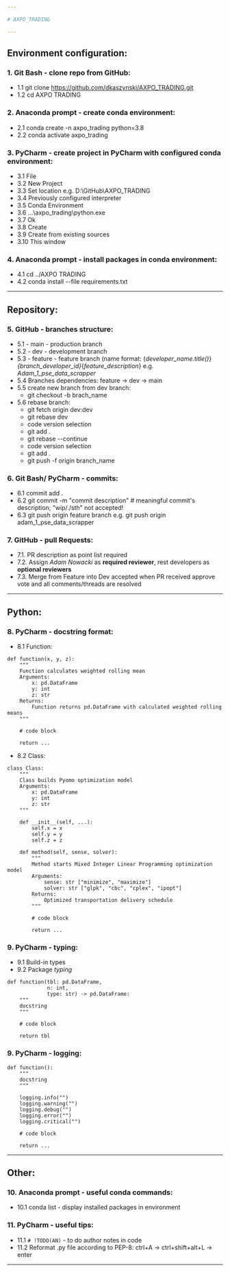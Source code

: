 ```yaml
---

# AXPO_TRADING

---
```


## Environment configuration:

### 1. **Git Bash** - clone repo from GitHub:
- 1.1 git clone https://github.com/dkaszynski/AXPO_TRADING.git
- 1.2 cd AXPO TRADING

### 2. **Anaconda prompt** - create conda environment:
- 2.1 conda create -n axpo_trading python=3.8
- 2.2 conda activate axpo_trading

### 3. **PyCharm** - create project in PyCharm with configured conda environment:
- 3.1 File
- 3.2 New Project
- 3.3 Set location e.g. D:\GitHub\AXPO_TRADING
- 3.4 Previously configured interpreter
- 3.5 Conda Environment
- 3.6 ...\axpo_trading\python.exe
- 3.7 Ok 
- 3.8 Create
- 3.9 Create from existing sources
- 3.10 This window

### 4. **Anaconda prompt** - install packages in conda environment:
- 4.1 cd ../AXPO TRADING
- 4.2 conda install --file requirements.txt

---

## Repository:

### 5. **GitHub** - branches structure:
- 5.1 - main - production branch
- 5.2 - dev - development branch
- 5.3 - feature - feature branch (name format: {*developer_name.title()*}_{*branch_developer_id*}_{*feature_description*} e.g. *Adam_1_pse_data_scrapper* 
- 5.4 Branches dependencies: feature -> dev -> main
- 5.5 create new branch from dev branch: 
  - git checkout -b brach_name
- 5.6 rebase branch: 
  - git fetch origin dev:dev
  - git rebase dev
  - code version selection
  - git add .
  - git rebase --continue
  - code version selection
  - git add .
  - git push -f origin branch_name

### 6. **Git Bash/ PyCharm** - commits:
- 6.1 commit add .
- 6.2 git commit -m "commit description" # meaningful commit's description; "wip/./sth" not accepted!
- 6.3 git push origin feature branch e.g. git push origin adam_1_pse_data_scrapper 

### 7. **GitHub** - pull Requests:
- 7.1. PR description as point list required
- 7.2. Assign *Adam Nowacki* as **required reviewer**, rest developers as **optional reviewers**
- 7.3. Merge from Feature into Dev accepted when PR received approve vote and all comments/threads are resolved

---

## Python:

### 8. **PyCharm** - docstring format:
- 8.1 Function:
```
def function(x, y, z):
    """
    Function calculates weighted rolling mean
    Arguments:
        x: pd.DataFrame
        y: int
        z: str
    Returns:
        Function returns pd.DataFrame with calculated weighted rolling means
    """
    
    # code block
    
    return ...
```
- 8.2 Class:
```
class Class:
    """
    Class builds Pyomo optimization model
    Arguments:
        x: pd.DataFrame
        y: int
        z: str
    """
    
    def __init__(self, ...):
        self.x = x
        self.y = y
        self.z = z
        
    def method(self, sense, solver):
        """
        Method starts Mixed Integer Linear Programming optimization model 
        Arguments:
            sense: str ["minimize", "maximize"]
            solver: str ["glpk", "cbc", "cplex", "ipopt"]
        Returns:
            Optimized transportation delivery schedule
        """
        
        # code block
        
        return ...
```

### 9. **PyCharm** - typing:
- 9.1 Build-in types
- 9.2 Package *typing*
```
def function(tbl: pd.DataFrame,
             n: int, 
             type: str) -> pd.DataFrame:
    """
    docstring
    """
    
    # code block
    
    return tbl
```

### 9. **PyCharm** - logging:
```
def function():
    """
    docstring
    """

    logging.info("")    
    logging.warning("")
    logging.debug("")
    logging.error("")
    logging.critical("")
    
    # code block
    
    return ...
```

---

## Other:

### 10. **Anaconda prompt** - useful conda commands:
- 10.1 conda list - display installed packages in environment

### 11. **PyCharm** - useful tips:
- 11.1 ```# !TODO(AN)``` - to do author notes in code
- 11.2 Reformat .py file according to PEP-8: ctrl+A -> ctrl+shift+alt+L -> enter

---
